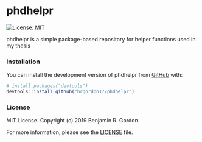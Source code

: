 
<!-- README.md is generated from README.Rmd. Please edit that file -->

# phdhelpr

<!-- badges: start -->

[![License:
MIT](https://img.shields.io/badge/License-MIT-blue.svg)](https://opensource.org/licenses/MIT)
<!-- badges: end -->

phdhelpr is a simple package-based repository for helper functions used
in my thesis

### Installation

You can install the development version of phdhelpr from
[GitHub](https://github.com/) with:

``` r
# install.packages("devtools")
devtools::install_github("brgordon17/phdhelpr")
```

### License

MIT License. Copyright (c) 2019 Benjamin R. Gordon.

For more information, please see the [LICENSE](LICENSE.md) file.
